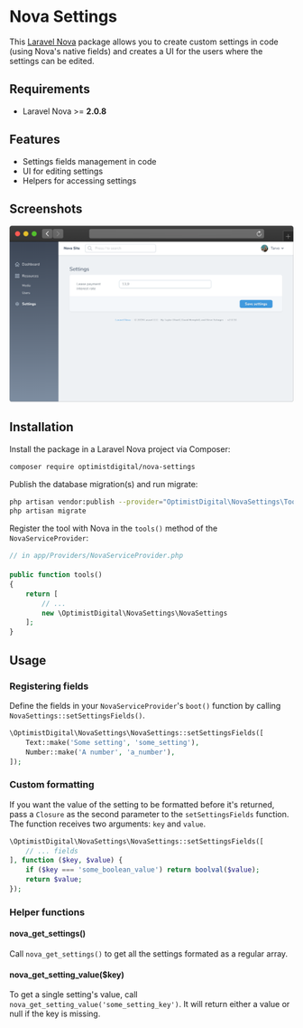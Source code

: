 # Nova Settings

This [Laravel Nova](https://nova.laravel.com) package allows you to create custom settings in code (using Nova's native fields) and creates a UI for the users where the settings can be edited.

## Requirements

- Laravel Nova >= **2.0.8**

## Features

- Settings fields management in code
- UI for editing settings
- Helpers for accessing settings

## Screenshots

![Settings View](docs/index.png)

## Installation

Install the package in a Laravel Nova project via Composer:

```bash
composer require optimistdigital/nova-settings
```

Publish the database migration(s) and run migrate:

```bash
php artisan vendor:publish --provider="OptimistDigital\NovaSettings\ToolServiceProvider" --tag="migrations"
php artisan migrate
```

Register the tool with Nova in the `tools()` method of the `NovaServiceProvider`:

```php
// in app/Providers/NovaServiceProvider.php

public function tools()
{
    return [
        // ...
        new \OptimistDigital\NovaSettings\NovaSettings
    ];
}
```

## Usage

### Registering fields

Define the fields in your `NovaServiceProvider`'s `boot()` function by calling `NovaSettings::setSettingsFields()`.

```php
\OptimistDigital\NovaSettings\NovaSettings::setSettingsFields([
    Text::make('Some setting', 'some_setting'),
    Number::make('A number', 'a_number'),
]);
```

### Custom formatting

If you want the value of the setting to be formatted before it's returned, pass a `Closure` as the second parameter to the `setSettingsFields` function. The function receives two arguments: `key` and `value`.

```php
\OptimistDigital\NovaSettings\NovaSettings::setSettingsFields([
    // ... fields
], function ($key, $value) {
    if ($key === 'some_boolean_value') return boolval($value);
    return $value;
});
```

### Helper functions

#### nova_get_settings()

Call `nova_get_settings()` to get all the settings formated as a regular array.

#### nova_get_setting_value(\$key)

To get a single setting's value, call `nova_get_setting_value('some_setting_key')`. It will return either a value or null if the key is missing.
